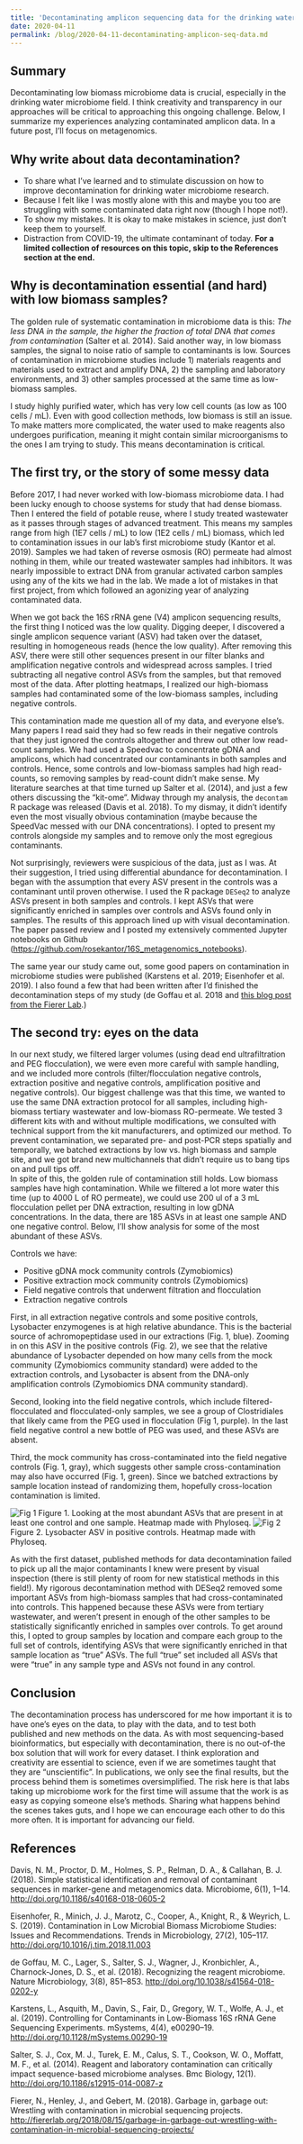```yaml
---
title: 'Decontaminating amplicon sequencing data for the drinking water microbiome'
date: 2020-04-11
permalink: /blog/2020-04-11-decontaminating-amplicon-seq-data.md
---
```

## Summary
Decontaminating low biomass microbiome data is crucial, especially in the drinking water microbiome field.  I think creativity and transparency in our approaches will be critical to approaching this ongoing challenge.  Below, I summarize my experiences analyzing contaminated amplicon data.  In a future post, I’ll focus on metagenomics.

## Why write about data decontamination?
- To share what I’ve learned and to stimulate discussion on how to improve decontamination for drinking water microbiome research.
- Because I felt like I was mostly alone with this and maybe you too are struggling with some contaminated data right now (though I hope not!).
- To show my mistakes. It is okay to make mistakes in science, just don’t keep them to yourself.
- Distraction from COVID-19, the ultimate contaminant of today.
**For a limited collection of resources on this topic, skip to the References section at the end.**

## Why is decontamination essential (and hard) with low biomass samples?
The golden rule of systematic contamination in microbiome data is this: *The less DNA in the sample, the higher the fraction of total DNA that comes from contamination* (Salter et al. 2014). Said another way, in low biomass samples, the signal to noise ratio of sample to contaminants is low.  Sources of contamination in microbiome studies include 1) materials reagents and materials used to extract and amplify DNA, 2) the sampling and laboratory environments, and 3) other samples processed at the same time as low-biomass samples.

I study highly purified water, which has very low cell counts (as low as 100 cells / mL). Even with good collection methods, low biomass is still an issue.  To make matters more complicated, the water used to make reagents also undergoes purification, meaning it might contain similar microorganisms to the ones I am trying to study.  This means decontamination is critical.

## The first try, or the story of some messy data
Before 2017, I had never worked with low-biomass microbiome data.  I had been lucky enough to choose systems for study that had dense biomass.  Then I entered the field of potable reuse, where I study treated wastewater as it passes through stages of advanced treatment. This means my samples range from high (1E7 cells / mL) to low (1E2 cells / mL) biomass, which led to contamination issues in our lab’s first microbiome study (Kantor et al. 2019). Samples we had taken of reverse osmosis (RO) permeate had almost nothing in them, while our treated wastewater samples had inhibitors.  It was nearly impossible to extract DNA from granular activated carbon samples using any of the kits we had in the lab. We made a lot of mistakes in that first project, from which followed an agonizing year of analyzing contaminated data.

When we got back the 16S rRNA gene (V4) amplicon sequencing results, the first thing I noticed was the low quality.  Digging deeper, I discovered a single amplicon sequence variant (ASV) had taken over the dataset, resulting in homogeneous reads (hence the low quality).  After removing this ASV, there were still other sequences present in our filter blanks and amplification negative controls and widespread across samples.  I tried subtracting all negative control ASVs from the samples, but that removed most of the data.  After plotting heatmaps, I realized our high-biomass samples had contaminated some of the low-biomass samples, including negative controls.

This contamination made me question all of my data, and everyone else’s. Many papers I read said they had so few reads in their negative controls that they just ignored the controls altogether and threw out other low read-count samples. We had used a Speedvac to concentrate gDNA and amplicons, which had concentrated our contaminants in both samples and controls.  Hence, some controls and low-biomass samples had high read-counts, so removing samples by read-count didn’t make sense.  My literature searches at that time turned up Salter et al. (2014), and just a few others discussing the “kit-ome”. Midway through my analysis, the `decontam` R package was released (Davis et al. 2018).  To my dismay, it didn’t identify even the most visually obvious contamination (maybe because the SpeedVac messed with our DNA concentrations). I opted to present my controls alongside my samples and to remove only the most egregious contaminants.

Not surprisingly, reviewers were suspicious of the data, just as I was. At their suggestion, I tried using differential abundance for decontamination.  I began with the assumption that every ASV present in the controls was a contaminant until proven otherwise.  I used the R package `DESeq2` to analyze ASVs present in both samples and controls. I kept ASVs that were significantly enriched in samples over controls and ASVs found only in samples.  The results of this approach lined up with visual decontamination. The paper passed review and I posted my extensively commented Jupyter notebooks on Github (https://github.com/rosekantor/16S_metagenomics_notebooks).

The same year our study came out, some good papers on contamination in microbiome studies were published (Karstens et al. 2019; Eisenhofer et al. 2019).  I also found a few that had been written after I’d finished the decontamination steps of my study (de Goffau et al. 2018 and [this blog post from the Fierer Lab](http://fiererlab.org/2018/08/15/garbage-in-garbage-out-wrestling-with-contamination-in-microbial-sequencing-projects/).)

## The second try: eyes on the data
In our next study, we filtered larger volumes (using dead end ultrafiltration and PEG flocculation), we were even more careful with sample handling, and we included more controls (filter/flocculation negative controls, extraction positive and negative controls, amplification positive and negative controls).  Our biggest challenge was that this time, we wanted to use the same DNA extraction protocol for all samples, including high-biomass tertiary wastewater and low-biomass RO-permeate.  We tested 3 different kits with and without multiple modifications, we consulted with technical support from the kit manufacturers, and optimized our method. To prevent contamination, we separated pre- and post-PCR steps spatially and temporally, we batched extractions by low vs. high biomass and sample site, and we got brand new multichannels that didn’t require us to bang tips on and pull tips off.  
In spite of this, the golden rule of contamination still holds. Low biomass samples have high contamination.  While we filtered a lot more water this time (up to 4000 L of RO permeate), we could use 200 ul of a 3 mL flocculation pellet per DNA extraction, resulting in low gDNA concentrations. In the data, there are 185 ASVs in at least one sample AND one negative control.  Below, I’ll show analysis for some of the most abundant of these ASVs.

Controls we have:
- Positive gDNA mock community controls (Zymobiomics)
- Positive extraction mock community controls (Zymobiomics)
- Field negative controls that underwent filtration and flocculation
- Extraction negative controls

First, in all extraction negative controls and some positive controls, Lysobacter enzymogenes is at high relative abundance.  This is the bacterial source of achromopeptidase used in our extractions (Fig. 1, blue).  Zooming in on this ASV in the positive controls (Fig. 2), we see that the relative abundance of Lysobacter depended on how many cells from the mock community (Zymobiomics community standard) were added to the extraction controls, and Lysobacter is absent from the DNA-only amplification controls (Zymobiomics DNA community standard).  

Second, looking into the field negative controls, which include filtered-flocculated and flocculated-only samples, we see a group of Clostridiales that likely came from the PEG used in flocculation (Fig 1, purple).  In the last field negative control a new bottle of PEG was used, and these ASVs are absent.

Third, the mock community has cross-contaminated into the field negative controls (Fig. 1, gray), which suggests other sample cross-contamination may also have occurred (Fig. 1, green). Since we batched extractions by sample location instead of randomizing them, hopefully cross-location contamination is limited.

![Fig 1](rosekantor.github.io/images/heatmap_controls_annotated.png)
Figure 1. Looking at the most abundant ASVs that are present in at least one control and one sample. Heatmap made with Phyloseq.
![Fig 2](rosekantor.github.io/images/lysobacter_pos_control.png)
Figure 2. Lysobacter ASV in positive controls. Heatmap made with Phyloseq.

As with the first dataset, published methods for data decontamination failed to pick up all the major contaminants I knew were present by visual inspection (there is still plenty of room for new statistical methods in this field!).  My rigorous decontamination method with DESeq2 removed some important ASVs from high-biomass samples that had cross-contaminated into controls.  This happened because these ASVs were from tertiary wastewater, and weren’t present in enough of the other samples to be statistically significantly enriched in samples over controls.  To get around this, I opted to group samples by location and compare each group to the full set of controls, identifying ASVs that were significantly enriched in that sample location as “true” ASVs.  The full “true” set included all ASVs that were “true” in any sample type and ASVs not found in any control. 

## Conclusion
The decontamination process has underscored for me how important it is to have one’s eyes on the data, to play with the data, and to test both published and new methods on the data.  As with most sequencing-based bioinformatics, but especially with decontamination, there is no out-of-the box solution that will work for every dataset.  I think exploration and creativity are essential to science, even if we are sometimes taught that they are “unscientific”.  In publications, we only see the final results, but the process behind them is sometimes oversimplified.  The risk here is that labs taking up microbiome work for the first time will assume that the work is as easy as copying someone else’s methods.   Sharing what happens behind the scenes takes guts, and I hope we can encourage each other to do this more often. It is important for advancing our field.

## References
Davis, N. M., Proctor, D. M., Holmes, S. P., Relman, D. A., & Callahan, B. J. (2018). Simple statistical identification and removal of contaminant sequences in marker-gene and metagenomics data. Microbiome, 6(1), 1–14. http://doi.org/10.1186/s40168-018-0605-2

Eisenhofer, R., Minich, J. J., Marotz, C., Cooper, A., Knight, R., & Weyrich, L. S. (2019). Contamination in Low Microbial Biomass Microbiome Studies: Issues and Recommendations. Trends in Microbiology, 27(2), 105–117. http://doi.org/10.1016/j.tim.2018.11.003

de Goffau, M. C., Lager, S., Salter, S. J., Wagner, J., Kronbichler, A., Charnock-Jones, D. S., et al. (2018). Recognizing the reagent microbiome. Nature Microbiology, 3(8), 851–853. http://doi.org/10.1038/s41564-018-0202-y

Karstens, L., Asquith, M., Davin, S., Fair, D., Gregory, W. T., Wolfe, A. J., et al. (2019). Controlling for Contaminants in Low-Biomass 16S rRNA Gene Sequencing Experiments. mSystems, 4(4), e00290–19. http://doi.org/10.1128/mSystems.00290-19

Salter, S. J., Cox, M. J., Turek, E. M., Calus, S. T., Cookson, W. O., Moffatt, M. F., et al. (2014). Reagent and laboratory contamination can critically impact sequence-based microbiome analyses. Bmc Biology, 12(1). http://doi.org/10.1186/s12915-014-0087-z

Fierer, N., Henley, J., and Gebert, M. (2018). Garbage in, garbage out: Wrestling with contamination in microbial sequencing projects. http://fiererlab.org/2018/08/15/garbage-in-garbage-out-wrestling-with-contamination-in-microbial-sequencing-projects/
